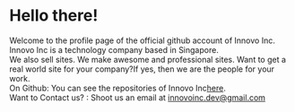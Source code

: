 # Hello there!
Welcome to the profile page of the official github account of Innovo Inc.<br>
Innovo Inc is a technology company based in Singapore.<br>
We also sell sites. We make awesome and professional sites. Want to get a real world site for your company?If yes, then we are the people for your work.<br>
On Github:  You can see the repositories of Innovo Inc<a href="https://github.com/Innovo-Incorporated">here</a>.<br>
Want to Contact us? : Shoot us an email at  innovoinc.dev@gmail.com <br>
